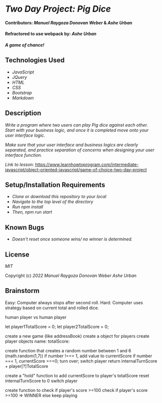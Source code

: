 # _Two Day Project: Pig Dice_

#### Contributors: _Manuel Raygoza_ _Donovan Weber_ & _Ashe Urban_

#### Refractored to use webpack by: _Ashe Urban_

#### _A game of chance!_


## Technologies Used

* _JavaScript_
* _JQuery_
* _HTML_
* _CSS_
* _Bootstrap_
* _Markdown_


## Description

_Write a program where two users can play Pig dice against each other. Start with your business logic, and once it is completed move onto your user interface logic._

_Make sure that your user interface and business logics are clearly separated, and practice separation of concerns when designing your user interface function._

_Link to lesson:_ https://www.learnhowtoprogram.com/intermediate-javascript/object-oriented-javascript/game-of-choice-two-day-project

## Setup/Installation Requirements

* _Clone or download this repository to your local_
* _Navigate to the top level of the directory_
* _Run npm install_
* _Then, npm run start_

## Known Bugs

* _Doesn't reset once someone wins/ no winner is determined._

## License

_MIT_

Copyright (c) _2022_ _Manuel Raygoza_ _Donovan Weber_ _Ashe Urban_

## Brainstorm

Easy: Computer always stops after second roll.
Hard: Computer uses strategy based on current total and rolled dice.
 
human player vs human player
 
let player1TotalScore = 0;
let player2TotalScore = 0;
 
create a new game (like addressBook)
create a object for players
  create player objects
    name:
    totalScore:
 
 
create function that creates a random number between 1 and 6 (math.random(1,7))
if number !=== 1, add value to currentScore
if number === 1, currentScore ===0; turn over; switch player
return internalTurnScore + player[?]TotalScore
 
create a "hold" function to add currentScore to player's totalScore
  reset internalTurnScore to 0
  switch player
 
 
create function to check if player's score >=100
check if player's score >=100 => WINNER
else keep playing
